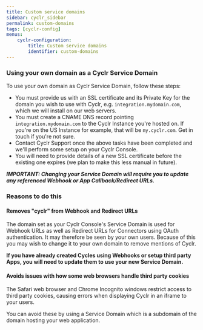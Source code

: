 ```yaml
---
title: Custom service domains
sidebar: cyclr_sidebar
permalink: custom-domains
tags: [cyclr-config]
menus:
    cyclr-configuration:
        title: Custom service domains
        identifier: custom-domains
---
```


### Using your own domain as a Cyclr Service Domain

To use your own domain as Cyclr Service Domain, follow these steps:

* You must provide us with an SSL certificate and its Private Key for the domain you wish to use with Cyclr, e.g. ```integration.mydomain.com```, which we will install on our web servers.
* You must create a CNAME DNS record pointing ```integration.mydomain.com``` to the Cyclr Instance you're hosted on. If you're on the US Instance for example, that will be `my.cyclr.com`.  Get in touch if you're not sure.
* Contact Cyclr Support once the above tasks have been completed and we'll perform some setup on your Cyclr Console.
* You will need to provide details of a new SSL certificate before the existing one expires (we plan to make this less manual in future).

***IMPORTANT: Changing your Service Domain will require you to update any referenced Webhook or App Callback/Redirect URLs.***


### Reasons to do this

#### Removes "cyclr" from Webhook and Redirect URLs
The domain set as your Cyclr Console's Service Domain is used for Webhook URLs as well as Redirect URLs for Connectors using OAuth authentication.  It may therefore be seen by your own users.  Because of this you may wish to change it to your own domain to remove mentions of Cyclr.

**If you have already created Cycles using Webhooks or setup third party Apps, you will need to update them to use your new Service Domain.**

#### Avoids issues with how some web browsers handle third party cookies
The Safari web browser and Chrome Incognito windows restrict access to third party cookies, causing errors when displaying Cyclr in an iframe to your users.

You can avoid these by using a Service Domain which is a subdomain of the domain hosting your web application.
